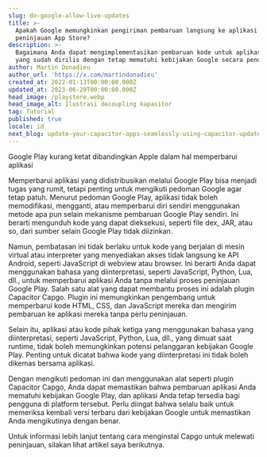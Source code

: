 ```yaml
---
slug: do-google-allow-live-updates
title: >-
  Apakah Google memungkinkan pengiriman pembaruan langsung ke aplikasi tanpa
  peninjauan App Store?
description: >-
  Bagaimana Anda dapat mengimplementasikan pembaruan kode untuk aplikasi Android
  yang sudah dirilis dengan tetap mematuhi kebijakan Google secara penuh?
author: Martin Donadieu
author_url: 'https://x.com/martindonadieu'
created_at: 2022-01-13T00:00:00.000Z
updated_at: 2023-06-29T00:00:00.000Z
head_image: /playstore.webp
head_image_alt: Ilustrasi decoupling kapasitor
tag: Tutorial
published: true
locale: id
next_blog: update-your-capacitor-apps-seamlessly-using-capacitor-updater
---
```


Google Play kurang ketat dibandingkan Apple dalam hal memperbarui aplikasi

Memperbarui aplikasi yang didistribusikan melalui Google Play bisa menjadi tugas yang rumit, tetapi penting untuk mengikuti pedoman Google agar tetap patuh. Menurut pedoman Google Play, aplikasi tidak boleh memodifikasi, mengganti, atau memperbarui diri sendiri menggunakan metode apa pun selain mekanisme pembaruan Google Play sendiri. Ini berarti mengunduh kode yang dapat dieksekusi, seperti file dex, JAR, atau so, dari sumber selain Google Play tidak diizinkan.

Namun, pembatasan ini tidak berlaku untuk kode yang berjalan di mesin virtual atau interpreter yang menyediakan akses tidak langsung ke API Android, seperti JavaScript di webview atau browser. Ini berarti Anda dapat menggunakan bahasa yang diinterpretasi, seperti JavaScript, Python, Lua, dll., untuk memperbarui aplikasi Anda tanpa melalui proses peninjauan Google Play. Salah satu alat yang dapat membantu proses ini adalah plugin Capacitor Capgo. Plugin ini memungkinkan pengembang untuk memperbarui kode HTML, CSS, dan JavaScript mereka dan mengirim pembaruan ke aplikasi mereka tanpa perlu peninjauan.

Selain itu, aplikasi atau kode pihak ketiga yang menggunakan bahasa yang diinterpretasi, seperti JavaScript, Python, Lua, dll., yang dimuat saat runtime, tidak boleh memungkinkan potensi pelanggaran kebijakan Google Play. Penting untuk dicatat bahwa kode yang diinterpretasi ini tidak boleh dikemas bersama aplikasi.

Dengan mengikuti pedoman ini dan menggunakan alat seperti plugin Capacitor Capgo, Anda dapat memastikan bahwa pembaruan aplikasi Anda mematuhi kebijakan Google Play, dan aplikasi Anda tetap tersedia bagi pengguna di platform tersebut. Perlu diingat bahwa selalu baik untuk memeriksa kembali versi terbaru dari kebijakan Google untuk memastikan Anda mengikutinya dengan benar.

Untuk informasi lebih lanjut tentang cara menginstal Capgo untuk melewati peninjauan, silakan lihat artikel saya berikutnya.